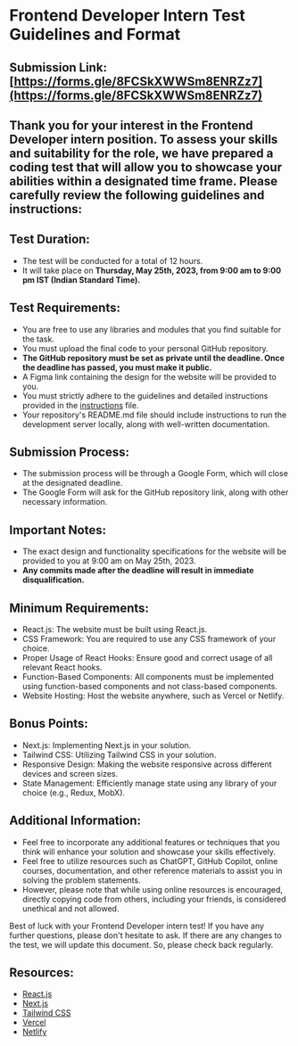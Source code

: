 # Frontend Developer Intern Test Guidelines and Format

## **Submission Link:** [https://forms.gle/8FCSkXWWSm8ENRZz7](https://forms.gle/8FCSkXWWSm8ENRZz7)

## Thank you for your interest in the Frontend Developer intern position. To assess your skills and suitability for the role, we have prepared a coding test that will allow you to showcase your abilities within a designated time frame. Please carefully review the following guidelines and instructions:

## Test Duration:
- The test will be conducted for a total of 12 hours.
- It will take place on **Thursday, May 25th, 2023, from 9:00 am to 9:00 pm IST (Indian Standard Time).**

## Test Requirements:
- You are free to use any libraries and modules that you find suitable for the task.
- You must upload the final code to your personal GitHub repository.
- **The GitHub repository must be set as private until the deadline. Once the deadline has passed, you must make it public.**
- A Figma link containing the design for the website will be provided to you.
- You must strictly adhere to the guidelines and detailed instructions provided in the [instructions](https://github.com/Consuma/recruitment/blob/main/Frontend%20Developer/INSTRUCTIONS.md) file.
- Your repository's README.md file should include instructions to run the development server locally, along with well-written documentation.

## Submission Process:
- The submission process will be through a Google Form, which will close at the designated deadline.
- The Google Form will ask for the GitHub repository link, along with other necessary information.

## Important Notes:
- The exact design and functionality specifications for the website will be provided to you at 9:00 am on May 25th, 2023.
- **Any commits made after the deadline will result in immediate disqualification.**

## Minimum Requirements:
- React.js: The website must be built using React.js.
- CSS Framework: You are required to use any CSS framework of your choice.
- Proper Usage of React Hooks: Ensure good and correct usage of all relevant React hooks.
- Function-Based Components: All components must be implemented using function-based components and not class-based components.
- Website Hosting: Host the website anywhere, such as Vercel or Netlify.

## Bonus Points:
- Next.js: Implementing Next.js in your solution.
- Tailwind CSS: Utilizing Tailwind CSS in your solution.
- Responsive Design: Making the website responsive across different devices and screen sizes.
- State Management: Efficiently manage state using any library of your choice (e.g., Redux, MobX).

## Additional Information:
- Feel free to incorporate any additional features or techniques that you think will enhance your solution and showcase your skills effectively.
- Feel free to utilize resources such as ChatGPT, GitHub Copilot, online courses, documentation, and other reference materials to assist you in solving the problem statements.
- However, please note that while using online resources is encouraged, directly copying code from others, including your friends, is considered unethical and not allowed.

Best of luck with your Frontend Developer intern test! If you have any further questions, please don't hesitate to ask. If there are any changes to the test, we will update this document. So, please check back regularly.

## Resources:

- [React.js](https://react.dev/)
- [Next.js](https://nextjs.org/)
- [Tailwind CSS](https://tailwindcss.com/)
- [Vercel](https://vercel.com/)
- [Netlify](https://www.netlify.com/)
